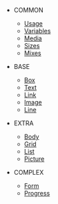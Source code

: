 * COMMON

  * [Usage](/base/usage.md)
  * [Variables](/base/variables.md)
  * [Media](/base/media.md)
  * [Sizes](/base/sizes.md)
  * [Mixes](/common/mixes.md)
  <!-- * [Colors](/base/colors.md) -->
  <!-- * [Text](/base/text.md) -->

* BASE

  * [Box](blocks/box.md)
  * [Text](blocks/text.md)
  * [Link](blocks/link.md)
  * [Image](blocks/image.md)
  * [Line](blocks/line.md)

* EXTRA

  * [Body](blocks/body.md)
  * [Grid](blocks/grid.md)
  * [List](blocks/list.md)
  * [Picture](blocks/picture.md)

* COMPLEX

  * [Form](complex/form.md)
  <!-- * [Card](complex/card.md) -->
  * [Progress](complex/progress.md)
